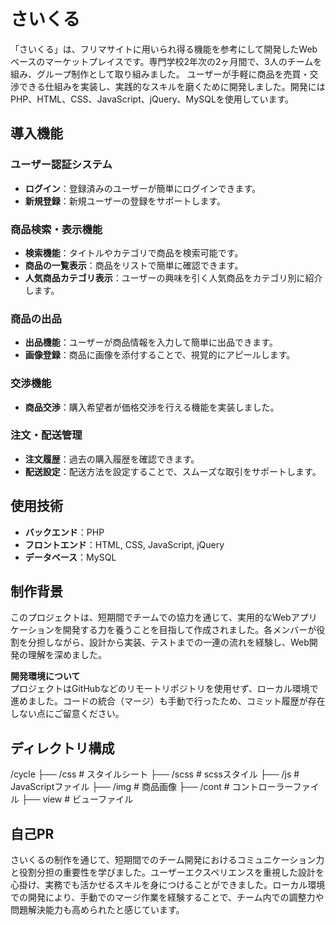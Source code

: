 # さいくる

「さいくる」は、フリマサイトに用いられ得る機能を参考にして開発したWebベースのマーケットプレイスです。専門学校2年次の2ヶ月間で、3人のチームを組み、グループ制作として取り組みました。
ユーザーが手軽に商品を売買・交渉できる仕組みを実装し、実践的なスキルを磨くために開発しました。開発にはPHP、HTML、CSS、JavaScript、jQuery、MySQLを使用しています。

## 導入機能

### ユーザー認証システム
- **ログイン**：登録済みのユーザーが簡単にログインできます。
- **新規登録**：新規ユーザーの登録をサポートします。

### 商品検索・表示機能
- **検索機能**：タイトルやカテゴリで商品を検索可能です。
- **商品の一覧表示**：商品をリストで簡単に確認できます。
- **人気商品カテゴリ表示**：ユーザーの興味を引く人気商品をカテゴリ別に紹介します。

### 商品の出品
- **出品機能**：ユーザーが商品情報を入力して簡単に出品できます。
- **画像登録**：商品に画像を添付することで、視覚的にアピールします。

### 交渉機能
- **商品交渉**：購入希望者が価格交渉を行える機能を実装しました。

### 注文・配送管理
- **注文履歴**：過去の購入履歴を確認できます。
- **配送設定**：配送方法を設定することで、スムーズな取引をサポートします。

## 使用技術
- **バックエンド**：PHP
- **フロントエンド**：HTML, CSS, JavaScript, jQuery
- **データベース**：MySQL

## 制作背景
このプロジェクトは、短期間でチームでの協力を通じて、実用的なWebアプリケーションを開発する力を養うことを目指して作成されました。各メンバーが役割を分担しながら、設計から実装、テストまでの一連の流れを経験し、Web開発の理解を深めました。

**開発環境について**  
プロジェクトはGitHubなどのリモートリポジトリを使用せず、ローカル環境で進めました。コードの統合（マージ）も手動で行ったため、コミット履歴が存在しない点にご留意ください。

## ディレクトリ構成
/cycle
  ├── /css        # スタイルシート
  ├── /scss        # scssスタイル
  ├── /js         # JavaScriptファイル
  ├── /img      # 商品画像
  ├── /cont      # コントローラーファイル
  ├── view      # ビューファイル

## 自己PR
さいくるの制作を通じて、短期間でのチーム開発におけるコミュニケーション力と役割分担の重要性を学びました。ユーザーエクスペリエンスを重視した設計を心掛け、実務でも活かせるスキルを身につけることができました。ローカル環境での開発により、手動でのマージ作業を経験することで、チーム内での調整力や問題解決能力も高められたと感じています。





